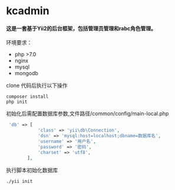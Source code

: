 # kcadmin
#### 这是一套基于Yii2的后台框架，包括管理员管理和rabc角色管理。
环境要求：
- php >7.0
- nginx
- mysql
- mongodb

clone 代码后执行以下操作
```shell
composer install
php init
```
初始化后需配置数据库参数,文件路径/common/config/main-local.php
```php
 'db' => [
            'class' => 'yii\db\Connection',
            'dsn' => 'mysql:host=localhost;dbname=数据库名',
            'username' => '用户名',
            'password' => '密码',
            'charset' => 'utf8',
        ],
```
执行脚本初始化数据库
```shell
./yii init
```